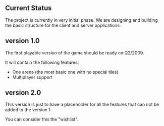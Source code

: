 ## Current Status ##

The project is currently in very initial phase. We are designing and building the basic structure for the client and server applications.

## version 1.0 ##

The first playable version of the game should be ready on Q2/2009.

It will contain the following features:

  * One arena (the most basic one with no special tiles)
  * Multiplayer support

## version 2.0 ##

This version is just to have a placeholder for all the features that can not be added to the version 1.

You can consider this the "wishlist".